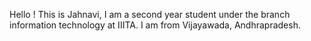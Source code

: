 Hello ! This is Jahnavi, I am a second year student under the branch information technology at IIITA. 
I am from Vijayawada, Andhrapradesh. 
